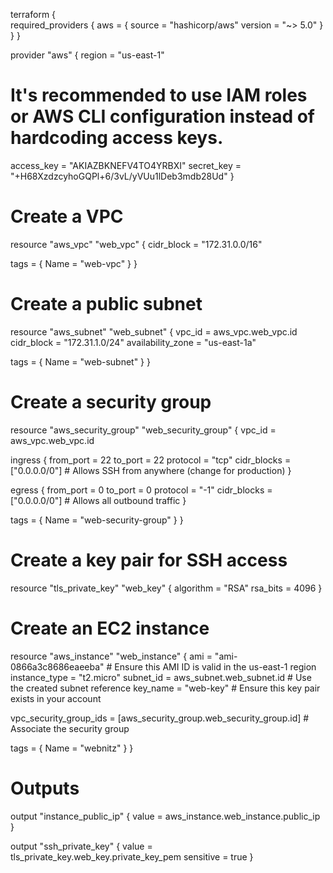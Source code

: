 terraform {  
  required_providers {
    aws = {
      source  = "hashicorp/aws"
      version = "~> 5.0"
    }
  }
}

provider "aws" {
  region     = "us-east-1"
  # It's recommended to use IAM roles or AWS CLI configuration instead of hardcoding access keys.
  access_key = "AKIAZBKNEFV4TO4YRBXI"
  secret_key = "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"
}

# Create a VPC
resource "aws_vpc" "web_vpc" {
  cidr_block = "172.31.0.0/16"

  tags = {
    Name = "web-vpc"
  }
}

# Create a public subnet
resource "aws_subnet" "web_subnet" {
  vpc_id            = aws_vpc.web_vpc.id
  cidr_block        = "172.31.1.0/24"
  availability_zone = "us-east-1a"

  tags = {
    Name = "web-subnet"
  }
}

# Create a security group
resource "aws_security_group" "web_security_group" {
  vpc_id = aws_vpc.web_vpc.id

  ingress {
    from_port   = 22
    to_port     = 22
    protocol    = "tcp"
    cidr_blocks = ["0.0.0.0/0"]  # Allows SSH from anywhere (change for production)
  }

  egress {
    from_port   = 0
    to_port     = 0
    protocol    = "-1"
    cidr_blocks = ["0.0.0.0/0"]  # Allows all outbound traffic
  }

  tags = {
    Name = "web-security-group"
  }
}

# Create a key pair for SSH access
resource "tls_private_key" "web_key" {
  algorithm = "RSA"
  rsa_bits  = 4096
}

# Create an EC2 instance
resource "aws_instance" "web_instance" {
  ami                    = "ami-0866a3c8686eaeeba"  # Ensure this AMI ID is valid in the us-east-1 region
  instance_type          = "t2.micro"
  subnet_id              = aws_subnet.web_subnet.id  # Use the created subnet reference
  key_name               = "web-key"  # Ensure this key pair exists in your account

  vpc_security_group_ids = [aws_security_group.web_security_group.id]  # Associate the security group

  tags = {
    Name = "webnitz"
  }
}

# Outputs
output "instance_public_ip" {
  value = aws_instance.web_instance.public_ip
}

output "ssh_private_key" {
  value     = tls_private_key.web_key.private_key_pem
  sensitive = true
}

